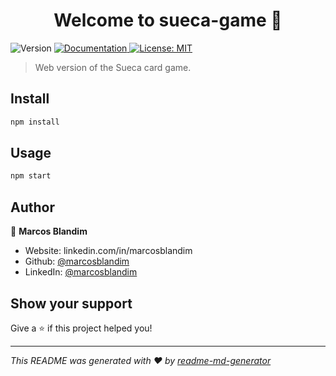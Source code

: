<h1 align="center">Welcome to sueca-game 👋</h1>
<p>
  <img alt="Version" src="https://img.shields.io/badge/version-1.0.0-blue.svg?cacheSeconds=2592000" />
  <a href="https://github.com/marcosblandim/sueca-game" target="_blank">
    <img alt="Documentation" src="https://img.shields.io/badge/documentation-yes-brightgreen.svg" />
  </a>
  <a href="#" target="_blank">
    <img alt="License: MIT" src="https://img.shields.io/badge/License-MIT-yellow.svg" />
  </a>
</p>

> Web version of the Sueca card game.

## Install

```sh
npm install
```

## Usage

```sh
npm start
```

## Author

👤 **Marcos Blandim**

* Website: linkedin.com/in/marcosblandim
* Github: [@marcosblandim](https://github.com/marcosblandim)
* LinkedIn: [@marcosblandim](https://linkedin.com/in/marcosblandim)

## Show your support

Give a ⭐️ if this project helped you!

***
_This README was generated with ❤️ by [readme-md-generator](https://github.com/kefranabg/readme-md-generator)_